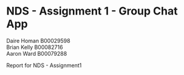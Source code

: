 # NDS - Assignment 1 - Group Chat App  

Daire Homan B00029598   
Brian Kelly B00082716   
Aaron Ward B00079288   

Report for NDS - Assignment1

